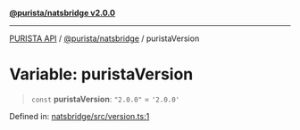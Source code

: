 [**@purista/natsbridge v2.0.0**](../README.md)

***

[PURISTA API](../../../packages.md) / [@purista/natsbridge](../README.md) / puristaVersion

# Variable: puristaVersion

> `const` **puristaVersion**: `"2.0.0"` = `'2.0.0'`

Defined in: [natsbridge/src/version.ts:1](https://github.com/puristajs/purista/blob/master/packages/natsbridge/src/version.ts#L1)
